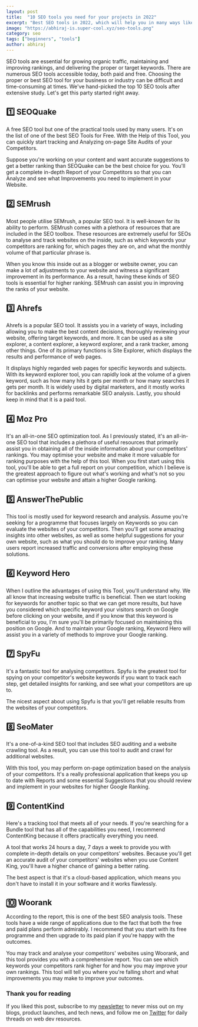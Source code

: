 ```yaml
---
layout: post
title:  "10 SEO tools you need for your projects in 2022"
excerpt: "Best SEO tools in 2022, which will help you in many ways like gaining organic traffic etc"
image: "https://abhiraj-is.super-cool.xyz/seo-tools.png"
category: seo
tags: ["beginners", "tools"]
author: abhiraj
---
```


SEO tools are essential for growing organic traffic, maintaining and improving rankings, and delivering the proper or target keywords. There are numerous SEO tools accessible today, both paid and free.
Choosing the proper or best SEO tool for your business or industry can be difficult and time-consuming at times. We've hand-picked the top 10 SEO tools after extensive study. Let's get this party started right away.

## 1️⃣ SEOQuake

A free SEO tool but one of the practical tools used by many users. It's on the list of one of the best SEO Tools for Free. With the Help of this Tool, you can quickly start tracking and Analyzing on-page Site Audits of your Competitors. 

Suppose you're working on your content and want accurate suggestions to get a better ranking than SEOQuake can be the best choice for you. You'll get a complete in-depth Report of your Competitors so that you can Analyze and see what Improvements you need to implement in your Website.

## 2️⃣ SEMrush

Most people utilise SEMrush, a popular SEO tool. It is well-known for its ability to perform. SEMrush comes with a plethora of resources that are included in the SEO toolbox. These resources are extremely useful for SEOs to analyse and track websites on the inside, such as which keywords your competitors are ranking for, which pages they are on, and what the monthly volume of that particular phrase is.

When you know this inside out as a blogger or website owner, you can make a lot of adjustments to your website and witness a significant improvement in its performance. As a result, having these kinds of SEO tools is essential for higher ranking. SEMrush can assist you in improving the ranks of your website.

## 3️⃣ Ahrefs

Ahrefs is a popular SEO tool. It assists you in a variety of ways, including allowing you to make the best content decisions, thoroughly reviewing your website, offering target keywords, and more. It can be used as a site explorer, a content explorer, a keyword explorer, and a rank tracker, among other things. One of its primary functions is Site Explorer, which displays the results and performance of web pages.

It displays highly regarded web pages for specific keywords and subjects. With its keyword explorer tool, you can rapidly look at the volume of a given keyword, such as how many hits it gets per month or how many searches it gets per month. It is widely used by digital marketers, and it mostly works for backlinks and performs remarkable SEO analysis. Lastly, you should keep in mind that it is a paid tool.

## 4️⃣ Moz Pro

It's an all-in-one SEO optimization tool. As I previously stated, it's an all-in-one SEO tool that includes a plethora of useful resources that primarily assist you in obtaining all of the inside information about your competitors' rankings. You may optimise your website and make it more valuable for ranking purposes with the help of this tool. 
When you first start using this tool, you'll be able to get a full report on your competition, which I believe is the greatest approach to figure out what's working and what's not so you can optimise your website and attain a higher Google ranking.

## 5️⃣ AnswerThePublic

This tool is mostly used for keyword research and analysis. Assume you're seeking for a programme that focuses largely on Keywords so you can evaluate the websites of your competitors. Then you'll get some amazing insights into other websites, as well as some helpful suggestions for your own website, such as what you should do to improve your ranking. Many users report increased traffic and conversions after employing these solutions.

## 6️⃣ Keyword Hero

When I outline the advantages of using this Tool, you'll understand why. We all know that increasing website traffic is beneficial. Then we start looking for keywords for another topic so that we can get more results, but have you considered which specific keyword your visitors search on Google before clicking on your website, and if you know that this keyword is beneficial to you, I'm sure you'll be primarily focused on maintaining this position on Google. And to maintain your Google ranking, Keyword Hero will assist you in a variety of methods to improve your Google ranking.

## 7️⃣ SpyFu

It's a fantastic tool for analysing competitors. Spyfu is the greatest tool for spying on your competitor's website keywords if you want to track each step, get detailed insights for ranking, and see what your competitors are up to.

The nicest aspect about using Spyfu is that you'll get reliable results from the websites of your competitors.

## 8️⃣ SeoMater

It's a one-of-a-kind SEO tool that includes SEO auditing and a website crawling tool. As a result, you can use this tool to audit and crawl for additional websites.

With this tool, you may perform on-page optimization based on the analysis of your competitors. It's a really professional application that keeps you up to date with Reports and some essential Suggestions that you should review and implement in your websites for higher Google Ranking.

## 9️⃣ ContentKind

Here's a tracking tool that meets all of your needs. If you're searching for a Bundle tool that has all of the capabilities you need, I recommend ContentKing because it offers practically everything you need.

A tool that works 24 hours a day, 7 days a week to provide you with complete in-depth details on your competitors' websites. Because you'll get an accurate audit of your competitors' websites when you use Content King, you'll have a higher chance of gaining a better rating.

The best aspect is that it's a cloud-based application, which means you don't have to install it in your software and it works flawlessly.

## 🔟 Woorank

According to the report, this is one of the best SEO analysis tools. These tools have a wide range of applications due to the fact that both the free and paid plans perform admirably. I recommend that you start with its free programme and then upgrade to its paid plan if you're happy with the outcomes.

You may track and analyse your competitors' websites using Woorank, and this tool provides you with a comprehensive report. You can see which keywords your competitors rank higher for and how you may improve your own rankings. This tool will tell you where you're falling short and what improvements you may make to improve your outcomes.

### Thank you for reading

If you liked this post, subscribe to my [newsletter](https://abhirajbhowmick.substack.com)
to never miss out on my blogs, product launches, and tech news, and follow me on [Twitter](https://twitter.com/rainboestrykr) for daily threads on web dev resources.

